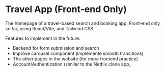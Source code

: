 # Travel App (Front-end Only)

The homepage of a travel-based search and booking app. Front-end only so far, using React/Vite, and Tailwind CSS.

Features to implement in the future:
- Backend for form submission and search
- Improve carousel component (implemente smooth transitions)
- The other pages in the website (for more frontend practice)
- Account/Authentication (similar to the Netflix clone app_
